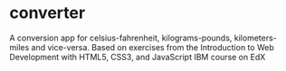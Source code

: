 # converter
A conversion app for celsius-fahrenheit, kilograms-pounds, kilometers-miles and vice-versa. Based on exercises from the Introduction to Web Development with HTML5, CSS3, and JavaScript IBM course on EdX
